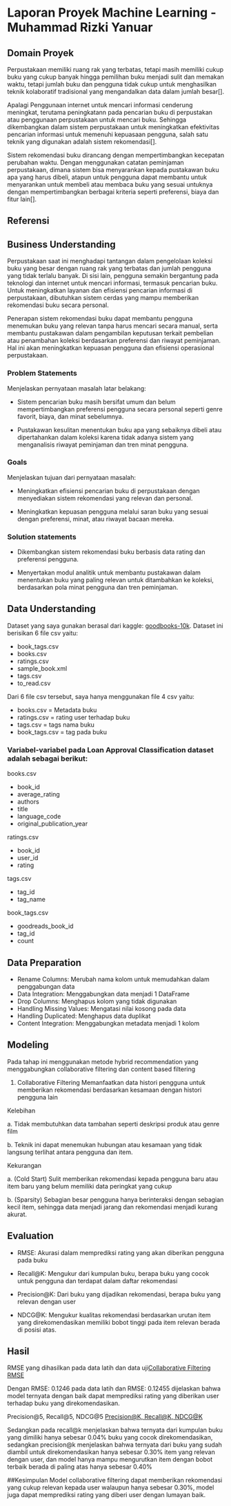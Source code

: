 # Laporan Proyek Machine Learning - Muhammad Rizki Yanuar

## Domain Proyek
Perpustakaan memiliki ruang rak yang terbatas, tetapi masih memiliki cukup buku yang cukup banyak hingga pemilihan buku menjadi sulit dan memakan waktu, tetapi jumlah buku dan pengguna tidak cukup untuk menghasilkan teknik kolaboratif tradisional yang mengandalkan data dalam jumlah besar[].

Apalagi Penggunaan internet untuk mencari informasi cenderung meningkat, terutama peningkatann pada pencarian buku di perpustakan atau penggunaan perpustakaan untuk mencari buku. Sehingga dikembangkan dalam sistem perpustakaan untuk meningkatkan efektivitas pencarian informasi untuk memenuhi kepuasaan pengguna, salah satu teknik yang digunakan adalah sistem rekomendasi[]. 

Sistem rekomendasi buku dirancang dengan mempertimbangkan kecepatan perubahan waktu. Dengan menggunakan catatan peminjaman perpustakaan, dimana sistem bisa menyarankan kepada pustakawan buku apa yang harus dibeli, atapun untuk pengguna dapat membantu untuk menyarankan untuk membeli atau membaca buku yang sesuai untuknya dengan mempertimbangkan berbagai kriteria seperti preferensi, biaya dan fitur lain[].

## Referensi


## Business Understanding

Perpustakaan saat ini menghadapi tantangan dalam pengelolaan koleksi buku yang besar dengan ruang rak yang terbatas dan jumlah pengguna yang tidak terlalu banyak. Di sisi lain, pengguna semakin bergantung pada teknologi dan internet untuk mencari informasi, termasuk pencarian buku. Untuk meningkatkan layanan dan efisiensi pencarian informasi di perpustakaan, dibutuhkan sistem cerdas yang mampu memberikan rekomendasi buku secara personal.

Penerapan sistem rekomendasi buku dapat membantu pengguna menemukan buku yang relevan tanpa harus mencari secara manual, serta membantu pustakawan dalam pengambilan keputusan terkait pembelian atau penambahan koleksi berdasarkan preferensi dan riwayat peminjaman. Hal ini akan meningkatkan kepuasan pengguna dan efisiensi operasional perpustakaan.

### Problem Statements

Menjelaskan pernyataan masalah latar belakang:
- Sistem pencarian buku masih bersifat umum dan belum mempertimbangkan preferensi pengguna secara personal seperti genre favorit, biaya, dan minat sebelumnya.

- Pustakawan kesulitan menentukan buku apa yang sebaiknya dibeli atau dipertahankan dalam koleksi karena tidak adanya sistem yang menganalisis riwayat peminjaman dan tren minat pengguna.

### Goals
Menjelaskan tujuan dari pernyataan masalah:
- Meningkatkan efisiensi pencarian buku di perpustakaan dengan menyediakan sistem rekomendasi yang relevan dan personal.

- Meningkatkan kepuasan pengguna melalui saran buku yang sesuai dengan preferensi, minat, atau riwayat bacaan mereka.

### Solution statements
- Dikembangkan sistem rekomendasi buku berbasis data rating dan preferensi pengguna.

- Menyertakan modul analitik untuk membantu pustakawan dalam menentukan buku yang paling relevan untuk ditambahkan ke koleksi, berdasarkan pola minat pengguna dan tren peminjaman.

## Data Understanding
Dataset yang saya gunakan berasal dari kaggle: [goodbooks-10k](https://www.kaggle.com/datasets/zygmunt/goodbooks-10k?select=books.csv). Dataset ini berisikan 6 file csv yaitu:
- book_tags.csv
- books.csv
- ratings.csv
- sample_book.xml
- tags.csv
- to_read.csv

Dari 6 file csv tersebut, saya hanya menggunakan  file 4 csv yaitu:
- books.csv = Metadata buku
- ratings.csv = rating user terhadap buku
- tags.csv = tags nama buku
- book_tags.csv = tag pada buku

### Variabel-variabel pada Loan Approval Classification dataset adalah sebagai berikut:
books.csv
- book_id
- average_rating
- authors
- title
- language_code
- original_publication_year

ratings.csv
- book_id
- user_id
- rating

tags.csv
- tag_id
- tag_name

book_tags.csv
- goodreads_book_id
- tag_id
- count

## Data Preparation
- Rename Columns: Merubah nama kolom untuk memudahkan dalam penggabungan data
- Data Integration: Menggabungkan data menjadi 1 DataFrame
- Drop Columns: Menghapus kolom yang tidak digunakan
- Handling Missing Values: Mengatasi nilai kosong pada data
- Handling Duplicated: Menghapus data duplikat
- Content Integration: Menggabungkan metadata menjadi 1 kolom

## Modeling
Pada tahap ini menggunakan metode hybrid recommendation yang menggabungkan collaborative filtering dan content based filtering

  1. Collaborative Filtering
  Memanfaatkan data histori pengguna untuk memberikan rekomendasi berdasarkan kesamaan dengan histori pengguna lain

  Kelebihan
  
  a. Tidak membutuhkan data tambahan seperti deskripsi produk atau genre film
  
  b. Teknik ini dapat menemukan hubungan atau kesamaan yang tidak langsung terlihat antara pengguna dan item.
  
  Kekurangan 
  
  a. (Cold Start) Sulit memberikan rekomendasi kepada pengguna baru atau item baru yang belum memiliki data peringkat yang cukup
  
  b. (Sparsity) Sebagian besar pengguna hanya berinteraksi dengan sebagian kecil item, sehingga data menjadi jarang dan rekomendasi menjadi kurang akurat.
  
## Evaluation

- RMSE: Akurasi dalam memprediksi rating yang akan diberikan pengguna pada buku

- Recall@K: Mengukur dari kumpulan buku, berapa buku yang cocok untuk pengguna dan terdapat dalam daftar rekomendasi

- Precision@K: Dari buku yang dijadikan rekomendasi, berapa buku yang relevan dengan user

- NDCG@K: Mengukur kualitas rekomendasi berdasarkan urutan item yang direkomendasikan memiliki bobot tinggi pada item relevan berada di posisi atas.

## Hasil
RMSE yang dihasilkan pada data latih dan data uji[Collaborative Filtering RMSE](https://github.com/user-attachments/assets/5e68122f-0bfb-4ab6-adc4-7fc69cedceb9)

Dengan RMSE: 0.1246 pada data latih dan RMSE: 0.12455 dijelaskan bahwa model ternyata dengan baik dapat memprediksi rating yang diberikan user terhadap buku yang direkomendasikan.

Precision@5, Recall@5, NDCG@5 [Precision@K, Recall@K, NDCG@K](https://github.com/user-attachments/assets/92a3944b-7d45-404c-8285-0b691679b031)

Sedangkan pada recall@k menjelaskan bahwa ternyata dari kumpulan buku yang dimiliki hanya sebesar 0.04% buku yang cocok direkomendasikan, sedangkan precision@k menjelaskan bahwa ternyata dari buku yang sudah diambil untuk direkomendasikan hanya sebesar 0.30% item yang relevan dengan user, dan model hanya mampu mengurutkan item dengan bobot terbaik berada di paling atas hanya sebesar 0.40%

##Kesimpulan
Model collaborative filtering dapat memberikan rekomendasi yang cukup relevan kepada user walaupun hanya sebesar 0.30%, model juga dapat memprediksi rating yang diberi user dengan lumayan baik.
